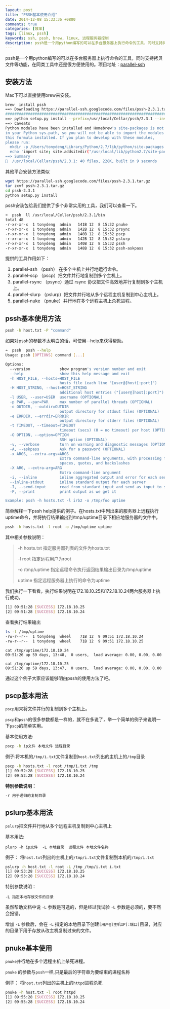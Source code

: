```yaml
---
layout: post
title: "PSSH基本使用介绍"
date: 2014-12-08 15:33:36 +0800
comments: true
categories: [效率]
tags: [linux, pssh]
keywords: ssh, pssh, brew, linux, 远程服务器控制
description: pssh是一个用python编写的可以在多台服务器上执行命令的工具，同时支持拷贝文件等功能，在同类工具中还是很方便使用的
---
```

pssh是一个用python编写的可以在多台服务器上执行命令的工具，同时支持拷贝文件等功能，在同类工具中还是很方便使用的。项目地址：[parallel-ssh](https://code.google.com/p/parallel-ssh/)

## 安装方法

Mac下可以直接使用brew来安装。

``` bash
brew  install pssh
==> Downloading https://parallel-ssh.googlecode.com/files/pssh-2.3.1.tar.gz
######################################################################## 100.0%
==> python setup.py install --prefix=/usr/local/Cellar/pssh/2.3.1 --install-data=/usr/local/Cellar/pssh/2.3.1/share
==> Caveats
Python modules have been installed and Homebrew's site-packages is not
in your Python sys.path, so you will not be able to import the modules
this formula installed. If you plan to develop with these modules,
please run:
  mkdir -p /Users/tonydeng/Library/Python/2.7/lib/python/site-packages
  echo 'import site; site.addsitedir("/usr/local/lib/python2.7/site-packages")' >> /Users/tonydeng/Library/Python/2.7/lib/python/site-packages/homebrew.pth
==> Summary
🍺  /usr/local/Cellar/pssh/2.3.1: 40 files, 228K, built in 9 seconds
```

其他平台安装方法类似

```bash
wget https://parallel-ssh.googlecode.com/files/pssh-2.3.1.tar.gz
tar zxvf pssh-2.3.1.tar.gz
cd pssh-2.3.1
python setup.py install
```

pssh安装包给我们提供了多个非常实用的工具，我们可以查看一下。

```bash
➜  pssh  ll /usr/local/Cellar/pssh/2.3.1/bin
total 48
-r-xr-xr-x  1 tonydeng  admin   141B 12  8 15:32 pnuke
-r-xr-xr-x  1 tonydeng  admin   142B 12  8 15:32 prsync
-r-xr-xr-x  1 tonydeng  admin   140B 12  8 15:32 pscp
-r-xr-xr-x  1 tonydeng  admin   142B 12  8 15:32 pslurp
-r-xr-xr-x  1 tonydeng  admin   140B 12  8 15:32 pssh
-r-xr-xr-x  1 tonydeng  admin   148B 12  8 15:32 pssh-askpass
```

提供的工具作用如下：

1. parallel-ssh （pssh） 在多个主机上并行地运行命令。
2. parallel-scp （pscp）把文件并行地复制到多个主机上。
3. parallel-rsync （psync）通过 rsync 协议把文件高效地并行复制到多个主机上。
4. parallel-slurp （pslurp）把文件并行地从多个远程主机复制到中心主机上。
5. parallel-nuke （pnuke）并行地在多个远程主机上杀死进程。



## pssh基本使用方法

```bash
pssh -h host.txt -P "command"
```

如果对pssh的参数不太明白的话，可使用--help来获得帮助。

```bash
➜  pssh  pssh --help
Usage: pssh [OPTIONS] command [...]

Options:
  --version             show program's version number and exit
  --help                show this help message and exit
  -h HOST_FILE, --hosts=HOST_FILE
                        hosts file (each line "[user@]host[:port]")
  -H HOST_STRING, --host=HOST_STRING
                        additional host entries ("[user@]host[:port]")
  -l USER, --user=USER  username (OPTIONAL)
  -p PAR, --par=PAR     max number of parallel threads (OPTIONAL)
  -o OUTDIR, --outdir=OUTDIR
                        output directory for stdout files (OPTIONAL)
  -e ERRDIR, --errdir=ERRDIR
                        output directory for stderr files (OPTIONAL)
  -t TIMEOUT, --timeout=TIMEOUT
                        timeout (secs) (0 = no timeout) per host (OPTIONAL)
  -O OPTION, --option=OPTION
                        SSH option (OPTIONAL)
  -v, --verbose         turn on warning and diagnostic messages (OPTIONAL)
  -A, --askpass         Ask for a password (OPTIONAL)
  -x ARGS, --extra-args=ARGS
                        Extra command-line arguments, with processing for
                        spaces, quotes, and backslashes
  -X ARG, --extra-arg=ARG
                        Extra command-line argument
  -i, --inline          inline aggregated output and error for each server
  --inline-stdout       inline standard output for each server
  -I, --send-input      read from standard input and send as input to ssh
  -P, --print           print output as we get it

Example: pssh -h hosts.txt -l irb2 -o /tmp/foo uptime
```


简单解释一下pssh help提供的例子。在hosts.txt中列出来的服务器上远程执行uptime命令，并将执行结果输出到/tmp/uptime目录下相应地服务器的文件中。

```bash
pssh -h hosts.txt -l root -o /tmp/uptime uptime
```

其中相关参数说明：

> -h hosts.txt 指定服务器列表的文件为hosts.txt
>
> -l root 指定远程用户为root
>
> -o /tmp/uptime 指定远程命令执行返回结果输出目录为/tmp/uptime
>
> uptime 指定远程服务器上执行的命令为uptime

我们执行一下看看，执行结果说明在172.18.10.25和172.18.10.24两台服务器上执行成功。

```bash
[1] 09:51:28 [SUCCESS] 172.18.10.25
[2] 09:51:28 [SUCCESS] 172.18.10.24
```

查看执行结果输出

```bash
ls -l /tmp/uptime
-rw-r--r--  1 tonydeng  wheel    71B 12  9 09:51 172.18.10.24
-rw-r--r--  1 tonydeng  wheel    71B 12  9 09:51 172.18.10.25
```

```
cat /tmp/uptime/172.18.10.24
09:51:26 up 59 days, 13:48,  0 users,  load average: 0.00, 0.00, 0.00

cat /tmp/uptime/172.18.10.25
09:51:26 up 59 days, 13:47,  0 users,  load average: 0.00, 0.00, 0.00
```

通过这个例子大家应该能够明白pssh的使用方法了吧。

## pscp基本用法
`pscp`用来将文件并行的复制到多个主机上。

`pscp`和`pssh`的很多参数都是一样的，就不在多说了，举一个简单的例子来说明一下`pscp`的简单实用。

基本使用方法:

```bash
pscp -h ip文件 本地文件 远程目录
```

例子:将本机的`/tmp/i.txt`文件复制到`host.txt`列出的主机上的`/tmp`目录

```bash
pscp -h hosts.txt -l root /tmp/i.txt /tmp
[1] 09:52:28 [SUCCESS] 172.18.10.25
[2] 09:52:28 [SUCCESS] 172.18.10.24
```

**特别参数说明：**

```bash
-r 用于递归的复制目录
```
## pslurp基本用法
`pslurp`把文件并行地从多个远程主机复制到中心主机上

基本用法:

```
plurp -h ip文件  -L 本地目录  远程文件 本地文件名称
```

例子： 将`host.txt`列出的主机上的`/tmp/i.txt`文件复制到本机的`/tmp/i.txt`

```bash
pslurp -h host.txt -l root -L /tmp /tmp/i.txt i.txt
[1] 09:53:28 [SUCCESS] 172.18.10.25
[2] 09:53:28 [SUCCESS] 172.18.10.24
```

特别参数说明：

```
-L 指定本地存放文件的目录
```

虽然帮助文档中说 `-L` 参数是可选的，但是经过我试验 `-L` 参数是必须的，要不然会报错。

增加 `-L` 参数后，会在 `-L` 指定的本地目录下创建`[用户@]主机IP[:端口]`目录，对应的目录下用于存放从改主机复制过来的文件。

## pnuke基本使用

`pnuke`并行地在多个远程主机上杀死进程。

`pnuke` 的参数与`pssh`一样,只是最后的字符串为要结束的进程名称

例子： 将`host.txt`列出的主机上的`httpd`进程杀死

```bash
pnuke -h host.txt -l root httpd
[1] 09:55:28 [SUCCESS] 172.18.10.25
[2] 09:55:28 [SUCCESS] 172.18.10.24
```
